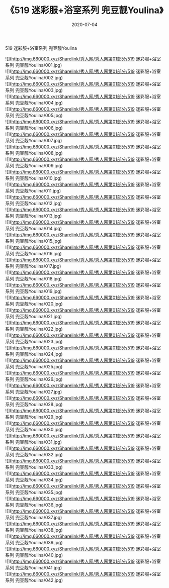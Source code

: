 ﻿---
layout: post
title:  《519 迷彩服+浴室系列 兜豆靓Youlina》
date:   2020-07-04
img: http://img.660000.xyz/Sharelink/秀人网/秀人网第01部分/519 迷彩服+浴室系列 兜豆靓Youlina/000.jpg
categories: [美女, 清纯, 唯美]
---

519 迷彩服+浴室系列 兜豆靓Youlina

  ![](http://img.660000.xyz/Sharelink/秀人网/秀人网第01部分/519 迷彩服+浴室系列 兜豆靓Youlina/001.jpg) <br> ![](http://img.660000.xyz/Sharelink/秀人网/秀人网第01部分/519 迷彩服+浴室系列 兜豆靓Youlina/002.jpg) <br> ![](http://img.660000.xyz/Sharelink/秀人网/秀人网第01部分/519 迷彩服+浴室系列 兜豆靓Youlina/003.jpg) <br> ![](http://img.660000.xyz/Sharelink/秀人网/秀人网第01部分/519 迷彩服+浴室系列 兜豆靓Youlina/004.jpg) <br> ![](http://img.660000.xyz/Sharelink/秀人网/秀人网第01部分/519 迷彩服+浴室系列 兜豆靓Youlina/005.jpg) <br> ![](http://img.660000.xyz/Sharelink/秀人网/秀人网第01部分/519 迷彩服+浴室系列 兜豆靓Youlina/006.jpg) <br> ![](http://img.660000.xyz/Sharelink/秀人网/秀人网第01部分/519 迷彩服+浴室系列 兜豆靓Youlina/007.jpg) <br> ![](http://img.660000.xyz/Sharelink/秀人网/秀人网第01部分/519 迷彩服+浴室系列 兜豆靓Youlina/008.jpg) <br> ![](http://img.660000.xyz/Sharelink/秀人网/秀人网第01部分/519 迷彩服+浴室系列 兜豆靓Youlina/009.jpg) <br> ![](http://img.660000.xyz/Sharelink/秀人网/秀人网第01部分/519 迷彩服+浴室系列 兜豆靓Youlina/010.jpg) <br> ![](http://img.660000.xyz/Sharelink/秀人网/秀人网第01部分/519 迷彩服+浴室系列 兜豆靓Youlina/011.jpg) <br> ![](http://img.660000.xyz/Sharelink/秀人网/秀人网第01部分/519 迷彩服+浴室系列 兜豆靓Youlina/012.jpg) <br> ![](http://img.660000.xyz/Sharelink/秀人网/秀人网第01部分/519 迷彩服+浴室系列 兜豆靓Youlina/013.jpg) <br> ![](http://img.660000.xyz/Sharelink/秀人网/秀人网第01部分/519 迷彩服+浴室系列 兜豆靓Youlina/014.jpg) <br> ![](http://img.660000.xyz/Sharelink/秀人网/秀人网第01部分/519 迷彩服+浴室系列 兜豆靓Youlina/015.jpg) <br> ![](http://img.660000.xyz/Sharelink/秀人网/秀人网第01部分/519 迷彩服+浴室系列 兜豆靓Youlina/016.jpg) <br> ![](http://img.660000.xyz/Sharelink/秀人网/秀人网第01部分/519 迷彩服+浴室系列 兜豆靓Youlina/017.jpg) <br> ![](http://img.660000.xyz/Sharelink/秀人网/秀人网第01部分/519 迷彩服+浴室系列 兜豆靓Youlina/018.jpg) <br> ![](http://img.660000.xyz/Sharelink/秀人网/秀人网第01部分/519 迷彩服+浴室系列 兜豆靓Youlina/019.jpg) <br> ![](http://img.660000.xyz/Sharelink/秀人网/秀人网第01部分/519 迷彩服+浴室系列 兜豆靓Youlina/020.jpg) <br> ![](http://img.660000.xyz/Sharelink/秀人网/秀人网第01部分/519 迷彩服+浴室系列 兜豆靓Youlina/021.jpg) <br> ![](http://img.660000.xyz/Sharelink/秀人网/秀人网第01部分/519 迷彩服+浴室系列 兜豆靓Youlina/022.jpg) <br> ![](http://img.660000.xyz/Sharelink/秀人网/秀人网第01部分/519 迷彩服+浴室系列 兜豆靓Youlina/023.jpg) <br> ![](http://img.660000.xyz/Sharelink/秀人网/秀人网第01部分/519 迷彩服+浴室系列 兜豆靓Youlina/024.jpg) <br> ![](http://img.660000.xyz/Sharelink/秀人网/秀人网第01部分/519 迷彩服+浴室系列 兜豆靓Youlina/025.jpg) <br> ![](http://img.660000.xyz/Sharelink/秀人网/秀人网第01部分/519 迷彩服+浴室系列 兜豆靓Youlina/026.jpg) <br> ![](http://img.660000.xyz/Sharelink/秀人网/秀人网第01部分/519 迷彩服+浴室系列 兜豆靓Youlina/027.jpg) <br> ![](http://img.660000.xyz/Sharelink/秀人网/秀人网第01部分/519 迷彩服+浴室系列 兜豆靓Youlina/028.jpg) <br> ![](http://img.660000.xyz/Sharelink/秀人网/秀人网第01部分/519 迷彩服+浴室系列 兜豆靓Youlina/029.jpg) <br> ![](http://img.660000.xyz/Sharelink/秀人网/秀人网第01部分/519 迷彩服+浴室系列 兜豆靓Youlina/030.jpg) <br> ![](http://img.660000.xyz/Sharelink/秀人网/秀人网第01部分/519 迷彩服+浴室系列 兜豆靓Youlina/031.jpg) <br> ![](http://img.660000.xyz/Sharelink/秀人网/秀人网第01部分/519 迷彩服+浴室系列 兜豆靓Youlina/032.jpg) <br> ![](http://img.660000.xyz/Sharelink/秀人网/秀人网第01部分/519 迷彩服+浴室系列 兜豆靓Youlina/033.jpg) <br> ![](http://img.660000.xyz/Sharelink/秀人网/秀人网第01部分/519 迷彩服+浴室系列 兜豆靓Youlina/034.jpg) <br> ![](http://img.660000.xyz/Sharelink/秀人网/秀人网第01部分/519 迷彩服+浴室系列 兜豆靓Youlina/035.jpg) <br> ![](http://img.660000.xyz/Sharelink/秀人网/秀人网第01部分/519 迷彩服+浴室系列 兜豆靓Youlina/036.jpg) <br> ![](http://img.660000.xyz/Sharelink/秀人网/秀人网第01部分/519 迷彩服+浴室系列 兜豆靓Youlina/037.jpg) <br> ![](http://img.660000.xyz/Sharelink/秀人网/秀人网第01部分/519 迷彩服+浴室系列 兜豆靓Youlina/038.jpg) <br> ![](http://img.660000.xyz/Sharelink/秀人网/秀人网第01部分/519 迷彩服+浴室系列 兜豆靓Youlina/039.jpg) <br> ![](http://img.660000.xyz/Sharelink/秀人网/秀人网第01部分/519 迷彩服+浴室系列 兜豆靓Youlina/040.jpg) <br> ![](http://img.660000.xyz/Sharelink/秀人网/秀人网第01部分/519 迷彩服+浴室系列 兜豆靓Youlina/041.jpg) <br> ![](http://img.660000.xyz/Sharelink/秀人网/秀人网第01部分/519 迷彩服+浴室系列 兜豆靓Youlina/042.jpg) <br>